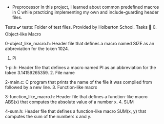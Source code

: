  - Preprocessor
In this project, I learned about common predefined macros in C while practicing implementing my own and include-guarding header files.

Tests ✔️
tests: Folder of test files. Provided by Holberton School.
Tasks 📃
0. Object-like Macro

0-object_like_macro.h: Header file that defines a macro named SIZE as an abbreviation for the token 1024.
1. Pi

1-pi.h: Header file that defines a macro named PI as an abbreviation for the token 3.14159265359.
2. File name

2-main.c: C program that prints the name of the file it was compiled from followed by a new line.
3. Function-like macro

3-function_like_macro.h: Header file that defines a function-like macro ABS(x) that computes the absolute value of a number x.
4. SUM

4-sum.h: Header file that defines a function-like macro SUM(x, y) that computes the sum of the numbers x and y.
